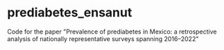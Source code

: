 # prediabetes_ensanut
Code for the paper "Prevalence of prediabetes in Mexico: a retrospective analysis of nationally representative surveys spanning 2016–2022"
